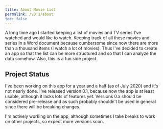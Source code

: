 ```yaml
---
title: About Movie List
permalink: /v0.1/about
toc: false
---
```


A long time ago I started keeping a list of movies and TV series I've watched and would like to watch. Keeping track
of all these movies and series in a Word document because cumbersome since now there are more than a thousand items
(I watch a lot of movies). Thus I've decided to create an app so that the list can be more structured and so that I can
analyze the data somehow. Also, this is a fun side project.

## Project Status

I've been working on this app for a year and a half (as of July 2020) and it's not nearly done. I've released version
0.1, because now the app is at least usable, although it lacks lots of features yet. Versions 0.x should be considered
pre-release and as such probably shouldn't be used in general since there will be breaking changes.

I'm actively working on the app, although sometimes I take breaks to work on other projects, so expect more versions
soon.
